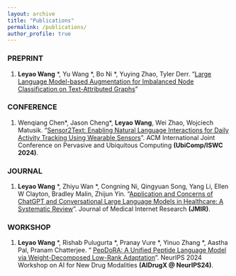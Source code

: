 ```yaml
---
layout: archive
title: "Publications"
permalink: /publications/
author_profile: true
---
```


### PREPRINT
1.  **Leyao Wang** *, Yu Wang *, Bo Ni *, Yuying Zhao, Tyler Derr. “[Large Language Model-based Augmentation for Imbalanced Node Classification on Text-Attributed Graphs](https://arxiv.org/abs/2410.16882)” 


### CONFERENCE 
1. Wenqiang Chen*, Jason Cheng*, **Leyao Wang**, Wei Zhao, Wojciech Matusik. “[Sensor2Text: Enabling Natural Language Interactions for Daily Activity Tracking Using Wearable Sensors](https://arxiv.org/abs/2410.20034)”. ACM International Joint Conference on Pervasive and Ubiquitous Computing **(UbiComp/ISWC 2024)**. 

### JOURNAL
1. **Leyao Wang** *,  Zhiyu Wan *, Congning Ni, Qingyuan Song, Yang Li, Ellen W Clayton, Bradley Malin, Zhijun Yin. “[Application and Concerns of ChatGPT and Conversational Large Language Models in Healthcare: A Systematic Review](https://www.medrxiv.org/content/10.1101/2024.04.26.24306390v1)”. Journal of Medical Internet Research **(JMIR)**.


### WORKSHOP 
1. **Leyao Wang** *, Rishab Pulugurta *, Pranay Vure *, Yinuo Zhang *, Aastha Pal, Pranam Chatterjee. “ [PepDoRA: A Unified Peptide Language Model via Weight-Decomposed Low-Rank Adaptation](https://arxiv.org/abs/2410.20667)”. NeurIPS 2024 Workshop on AI for New Drug Modalities **(AIDrugX @ NeurIPS24)**. 
